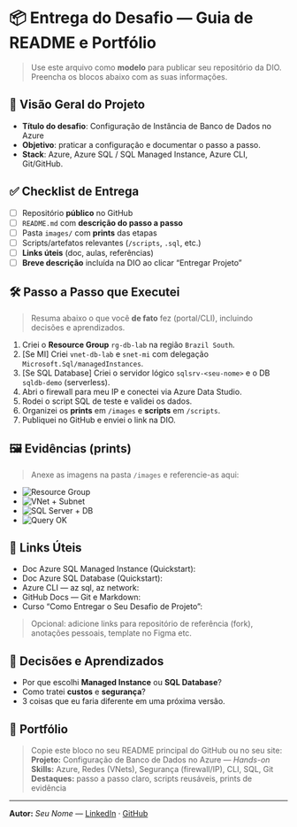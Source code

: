 # 📦 Entrega do Desafio — Guia de README e Portfólio

> Use este arquivo como **modelo** para publicar seu repositório da DIO. Preencha os blocos abaixo com as suas informações.

## 🎯 Visão Geral do Projeto
- **Título do desafio**: Configuração de Instância de Banco de Dados no Azure
- **Objetivo**: praticar a configuração e documentar o passo a passo.
- **Stack**: Azure, Azure SQL / SQL Managed Instance, Azure CLI, Git/GitHub.

## ✅ Checklist de Entrega
- [ ] Repositório **público** no GitHub
- [ ] `README.md` com **descrição do passo a passo**
- [ ] Pasta `images/` com **prints** das etapas
- [ ] Scripts/artefatos relevantes (`/scripts`, `.sql`, etc.)
- [ ] **Links úteis** (doc, aulas, referências)
- [ ] **Breve descrição** incluída na DIO ao clicar “Entregar Projeto”

## 🛠️ Passo a Passo que Executei
> Resuma abaixo o que você **de fato** fez (portal/CLI), incluindo decisões e aprendizados.

1. Criei o **Resource Group** `rg-db-lab` na região `Brazil South`.
2. [Se MI] Criei `vnet-db-lab` e `snet-mi` com delegação `Microsoft.Sql/managedInstances`.
3. [Se SQL Database] Criei o servidor lógico `sqlsrv-<seu-nome>` e o DB `sqldb-demo` (serverless).
4. Abri o firewall para meu IP e conectei via Azure Data Studio.
5. Rodei o script SQL de teste e validei os dados.
6. Organizei os **prints** em `/images` e **scripts** em `/scripts`.
7. Publiquei no GitHub e enviei o link na DIO.

## 🖼 Evidências (prints)
> Anexe as imagens na pasta `/images` e referencie-as aqui:

- ![Resource Group](./images/01-rg.png)
- ![VNet + Subnet](./images/02-vnet-subnet.png)
- ![SQL Server + DB](./images/04-sql-server-db.png)
- ![Query OK](./images/teste-select.png)

## 🔗 Links Úteis
- Doc Azure SQL Managed Instance (Quickstart): <cole aqui>
- Doc Azure SQL Database (Quickstart): <cole aqui>
- Azure CLI — az sql, az network: <cole aqui>
- GitHub Docs — Git e Markdown: <cole aqui>
- Curso “Como Entregar o Seu Desafio de Projeto”: <cole aqui>

> Opcional: adicione links para repositório de referência (fork), anotações pessoais, template no Figma etc.

## 🧭 Decisões e Aprendizados
- Por que escolhi **Managed Instance** ou **SQL Database**?
- Como tratei **custos** e **segurança**?
- 3 coisas que eu faria diferente em uma próxima versão.

## 🧰 Portfólio
> Copie este bloco no seu README principal do GitHub ou no seu site:
**Projeto:** Configuração de Banco de Dados no Azure — *Hands-on*  
**Skills:** Azure, Redes (VNets), Segurança (firewall/IP), CLI, SQL, Git  
**Destaques:** passo a passo claro, scripts reusáveis, prints de evidência

---
**Autor:** *Seu Nome* — [LinkedIn](#) · [GitHub](#)
